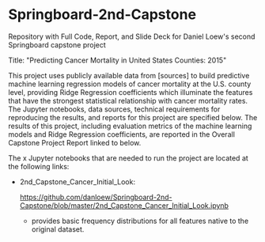 # Springboard-2nd-Capstone
Repository with Full Code, Report, and Slide Deck for Daniel Loew's second Springboard capstone project

Title: "Predicting Cancer Mortality in United States Counties: 2015"

This project uses publicly available data from [sources] to build predictive machine learning regression models of cancer mortality at the U.S. county level, providing Ridge  Regression coefficients which illuminate the features that have the strongest statistical relationship with cancer mortality rates. The Jupyter notebooks, data sources, technical requirements for reproducing the results, and reports for this project are specified below. The results of this project, including evaluation metrics of the machine learning models and Ridge Regression coefficients, are reported in the Overall Capstone Project Report linked to below.

The x Jupyter notebooks that are needed to run the project are located at the following links:

- 2nd_Capstone_Cancer_Initial_Look: 

  https://github.com/danloew/Springboard-2nd-Capstone/blob/master/2nd_Capstone_Cancer_Initial_Look.ipynb
  
    - provides basic frequency distributions for all features native to the original dataset.
